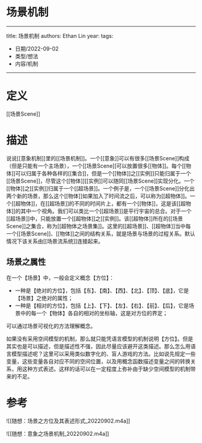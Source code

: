 # 场景机制


---
title: 场景机制
authors: Ethan Lin
year:
tags:
  - 日期/2022-09-02 
  - 类型/想法 
  - 内容/机制  
---



# 定义

[[场景Scene]]


# 描述




说说[[意象机制]]里的[[场景机制]]。一个[[意象]]可以有很多[[场景Scene]]构成（但是只能有一个主场景），一个[[场景Scene]]可以放置很多[[物体]]。每个[[物体]]可以归属于各种各样的[[集合]]，但是一个[[物体]]之[[实例]]只能归属于一个[[场景Scene]]，尽管这个[[物体]][[实例]]可以随同[[场景Scene]]实现分化。一个[[物体]]之[[实例]]归属于一个[[超场景]]。一个例子是，一个[[场景Scene]]分化出两个新的场景，那么这个[[物体]]如果加入了时间流之后，可以称为[[超物体]]。一个[[超物体]]，在[[超场景]]的不同的时间片上，都有一个[[物体]]，这是该[[超物体]]的其中一个视角。我们可以类比一个[[超场景]]是平行宇宙的总合。对于一个[[超场景]]中，只能放置一个[[超物体]]之[[实例]]。该[[超物体]]所在的[[场景Scene]]之集合，称为[[超物体之场景集]]。这里的[[超场景]]、[[超物体]]当中每一个[[场景Scene]]、[[物体]]之间的结构关系，就是场景与场景的过程关系。默认情况下该关系由[[场景流系统]]连接起来。

## 场景之属性



在一个【场景】中，一般会定义概念【方位】：
- 一种是【绝对的方位】，包括【东】、【南】、【西】、【北】、【顶】、【底】，它是【场景】之绝对的属性；
- 一种是【相对的方位】，包括【上】、【下】、【左】、【右】、【前】、【后】，它是场景中的每一个【物体】各自的相对的坐标轴，这是对方位的界定；

可以通过场景可视化的方法理解概念。

如果没有采用空间模型的机制，那么就只能凭语言模型的机制说明【方位】。但是其实也是可以描述，但是描述性不强，因此尽量应该避开这类描述。那么怎么用语言模型描述呢？这里可以采用类似数字化的、盲人游戏的方法。比如说先规定一些变量，这些变量各自对应不同的空间位置，以及用概念函数描述变量之间的转换关系，用这种方式表述。这样的话可以在一定程度上弥补由于缺少空间模型的机制带来的不足。



# 参考





![[随想：场景之方位及其表述形式_20220902.m4a]]

![[随想：意象之场景机制_20220902.m4a]]